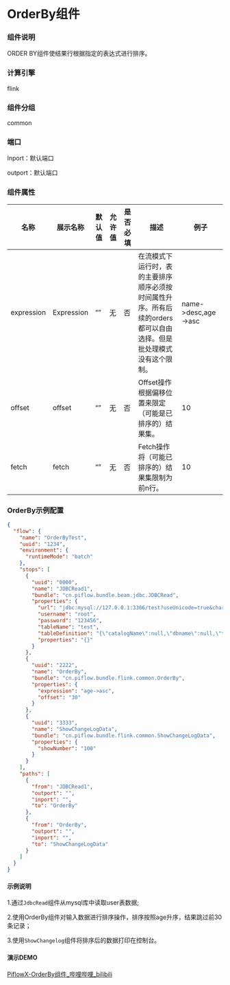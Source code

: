 # OrderBy组件

### 组件说明

ORDER BY组件使结果行根据指定的表达式进行排序。  

### 计算引擎

flink  

### 组件分组

common  

### 端口

Inport：默认端口  

outport：默认端口  

### 组件属性

| 名称         | 展示名称       | 默认值 | 允许值 | 是否必填 | 描述                                                           | 例子                  |
| ---------- | ---------- | --- | --- | ---- | ------------------------------------------------------------ | ------------------- |
| expression | Expression | “”  | 无   | 否    | 在流模式下运行时，表的主要排序顺序必须按时间属性升序。所有后续的orders都可以自由选择。但是批处理模式没有这个限制。 | name->desc,age->asc |
| offset     | offset     | “”  | 无   | 否    | Offset操作根据偏移位置来限定（可能是已排序的）结果集。                               | 10                  |
| fetch      | fetch      | “”  | 无   | 否    | Fetch操作将（可能已排序的）结果集限制为前n行。                                   | 10                  |

### OrderBy示例配置

```json
{
  "flow": {
    "name": "OrderByTest",
    "uuid": "1234",
    "environment": {
      "runtimeMode": "batch"
    },
    "stops": [
      {
        "uuid": "0000",
        "name": "JDBCRead1",
        "bundle": "cn.piflow.bundle.beam.jdbc.JDBCRead",
        "properties": {
          "url": "jdbc:mysql://127.0.0.1:3306/test?useUnicode=true&characterEncoding=utf8&serverTimezone=GMT%2B8&useSSL=false&allowMultiQueries=true",
          "username": "root",
          "password": "123456",
          "tableName": "test",
          "tableDefinition": "{\"catalogName\":null,\"dbname\":null,\"tableName\":\"\",\"ifNotExists\":true,\"physicalColumnDefinition\":[{\"columnName\":\"id\",\"columnType\":\"INT\",\"comment\":\"id\"},{\"columnName\":\"name\",\"columnType\":\"STRING\",\"comment\":\"name\"},{\"columnName\":\"age\",\"columnType\":\"INT\"}],\"metadataColumnDefinition\":null,\"computedColumnDefinition\":null,\"watermarkDefinition\":null}",
          "properties": "{}"
        }
      },
      {
        "uuid": "2222",
        "name": "OrderBy",
        "bundle": "cn.piflow.bundle.flink.common.OrderBy",
        "properties": {
          "expression": "age->asc",
          "offset": "30"
        }
      },
      {
        "uuid": "3333",
        "name": "ShowChangeLogData",
        "bundle": "cn.piflow.bundle.flink.common.ShowChangeLogData",
        "properties": {
          "showNumber": "100"
        }
      }
    ],
    "paths": [
      {
        "from": "JDBCRead1",
        "outport": "",
        "inport": "",
        "to": "OrderBy"
      },
      {
        "from": "OrderBy",
        "outport": "",
        "inport": "",
        "to": "ShowChangeLogData"
      }
    ]
  }
}
```

#### 示例说明

1.通过`JdbcRead`组件从mysql库中读取user表数据;

2.使用OrderBy组件对输入数据进行排序操作，排序按照age升序，结果跳过前30条记录；

3.使用`ShowChangelog`组件将排序后的数据打印在控制台。  

#### 演示DEMO

[PiflowX-OrderBy组件_哔哩哔哩_bilibili](https://www.bilibili.com/video/BV1JC411r7AR/?vd_source=3fdc89de16a8f73489873ba5a0a3d2a7)
